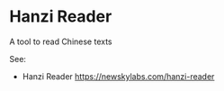 
# Hanzi Reader

A tool to read Chinese texts

See:

  - Hanzi Reader
    https://newskylabs.com/hanzi-reader

